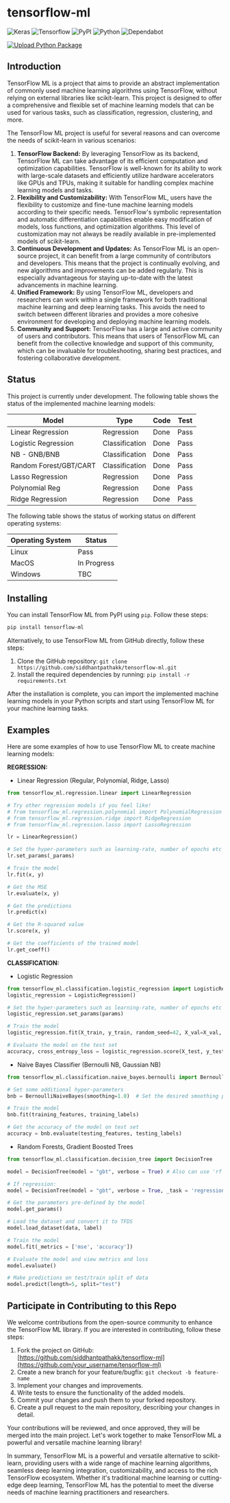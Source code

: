 # tensorflow-ml

![Keras](https://img.shields.io/badge/Keras-FF0000?style=for-the-badge&logo=keras&logoColor=white) ![Tensorflow](https://img.shields.io/badge/TensorFlow-FF6F00?style=for-the-badge&logo=tensorflow&logoColor=white) ![PyPI](https://img.shields.io/badge/pypi-3775A9?style=for-the-badge&logo=pypi&logoColor=white) ![Python](https://img.shields.io/badge/Python-FFD43B?style=for-the-badge&logo=python&logoColor=blue) ![Dependabot](https://img.shields.io/badge/dependabot-025E8C?style=for-the-badge&logo=dependabot&logoColor=white)

[![Upload Python Package](https://github.com/siddhantpathakk/tensorflow-ml/actions/workflows/python-publish.yml/badge.svg?branch=main)](https://github.com/siddhantpathakk/tensorflow-ml/actions/workflows/python-publish.yml)

## Introduction

TensorFlow ML is a project that aims to provide an abstract implementation of commonly used machine learning algorithms using TensorFlow, without relying on external libraries like scikit-learn. This project is designed to offer a comprehensive and flexible set of machine learning models that can be used for various tasks, such as classification, regression, clustering, and more.

The TensorFlow ML project is useful for several reasons and can overcome the needs of scikit-learn in various scenarios:

1. **TensorFlow Backend:** By leveraging TensorFlow as its backend, TensorFlow ML can take advantage of its efficient computation and optimization capabilities. TensorFlow is well-known for its ability to work with large-scale datasets and efficiently utilize hardware accelerators like GPUs and TPUs, making it suitable for handling complex machine learning models and tasks.
2. **Flexibility and Customizability:** With TensorFlow ML, users have the flexibility to customize and fine-tune machine learning models according to their specific needs. TensorFlow's symbolic representation and automatic differentiation capabilities enable easy modification of models, loss functions, and optimization algorithms. This level of customization may not always be readily available in pre-implemented models of scikit-learn.
3. **Continuous Development and Updates:** As TensorFlow ML is an open-source project, it can benefit from a large community of contributors and developers. This means that the project is continually evolving, and new algorithms and improvements can be added regularly. This is especially advantageous for staying up-to-date with the latest advancements in machine learning.
4. **Unified Framework:** By using TensorFlow ML, developers and researchers can work within a single framework for both traditional machine learning and deep learning tasks. This avoids the need to switch between different libraries and provides a more cohesive environment for developing and deploying machine learning models.
5. **Community and Support:** TensorFlow has a large and active community of users and contributors. This means that users of TensorFlow ML can benefit from the collective knowledge and support of this community, which can be invaluable for troubleshooting, sharing best practices, and fostering collaborative development.

## Status

This project is currently under development. The following table shows the status of the implemented machine learning models:

| Model                  | Type           | Code | Test |
| ---------------------- | -------------- | ---- | ---- |
| Linear Regression      | Regression     | Done | Pass |
| Logistic Regression    | Classification | Done | Pass |
| NB - GNB/BNB           | Classification | Done | Pass |
| Random Forest/GBT/CART | Classification | Done | Pass |
| Lasso Regression       | Regression     | Done | Pass |
| Polynomial Reg         | Regression     | Done | Pass |
| Ridge Regression      | Regression     | Done | Pass |

The following table shows the status of working status on different operating systems:

| Operating System | Status      |
| ---------------- | ----------- |
| Linux            | Pass        |
| MacOS            | In Progress |
| Windows          | TBC         |

## Installing

You can install TensorFlow ML from PyPI using `pip`. Follow these steps:

```bash
pip install tensorflow-ml
```

Alternatively, to use TensorFlow ML from GitHub directly, follow these steps:

1. Clone the GitHub repository: `git clone https://github.com/siddhantpathakk/tensorflow-ml.git`
2. Install the required dependencies by running: `pip install -r requirements.txt`

After the installation is complete, you can import the implemented machine learning models in your Python scripts and start using TensorFlow ML for your machine learning tasks.

## Examples

Here are some examples of how to use TensorFlow ML to create machine learning models:

**REGRESSION:**

* Linear Regression (Regular, Polynomial, Ridge, Lasso)

```python
from tensorflow_ml.regression.linear import LinearRegression

# Try other regression models if you feel like!
# from tensorflow_ml.regression.polynomial import PolynomialRegression
# from tensorflow_ml.regression.ridge import RidgeRegression
# from tensorflow_ml.regression.lasso import LassoRegression

lr = LinearRegression()

# Set the hyper-parameters such as learning-rate, number of epochs etc
lr.set_params(_params)

# Train the model
lr.fit(x, y)

# Get the MSE
lr.evaluate(x, y)

# Get the predictions
lr.predict(x)

# Get the R-squared value 
lr.score(x, y)

# Get the coefficients of the trained model
lr.get_coeff()
```

**CLASSIFICATION:**

* Logistic Regression

```python
from tensorflow_ml.classification.logistic_regression import LogisticRegression
logistic_regression = LogisticRegression()

# Set the hyper-parameters such as learning-rate, number of epochs etc
logistic_regression.set_params(params)

# Train the model
logistic_regression.fit(X_train, y_train, random_seed=42, X_val=X_val, y_val=y_val)

# Evaluate the model on the test set
accuracy, cross_entropy_loss = logistic_regression.score(X_test, y_test)
```

* Naive Bayes Classifier (Bernoulli NB, Gaussian NB)

```python
from tensorflow_ml.classification.naive_bayes.bernoulli import BernoulliNaiveBayes

# Set some additional hyper-parameters
bnb = BernoulliNaiveBayes(smoothing=1.0)  # Set the desired smoothing parameter

# Train the model
bnb.fit(training_features, training_labels)

# Get the accuracy of the model on test set
accuracy = bnb.evaluate(testing_features, testing_labels)
```

* Random Forests, Gradient Boosted Trees

```python
from tensorflow_ml.classification.decision_tree import DecisionTree

model = DecisionTree(model = "gbt", verbose = True) # Also can use 'rf' for Random Forests, 'cart' for Classification and Regression Tree

# If regression:
model = DecisionTree(model = "gbt", verbose = True, _task = 'regression') 

# Get the parameters pre-defined by the model
model.get_params()

# Load the dataset and convert it to TFDS
model.load_dataset(data, label)

# Train the model
model.fit(_metrics = ['mse', 'accuracy'])

# Evaluate the model and view metrics and loss
model.evaluate()

# Make predictions on test/train split of data
model.predict(length=5, split="test")
```

## Participate in Contributing to this Repo

We welcome contributions from the open-source community to enhance the TensorFlow ML library. If you are interested in contributing, follow these steps:

1. Fork the project on GitHub: [https://github.com/siddhantpathakk/tensorflow-ml](https://github.com/your_username/tensorflow-ml)
2. Create a new branch for your feature/bugfix: `git checkout -b feature-name`
3. Implement your changes and improvements.
4. Write tests to ensure the functionality of the added models.
5. Commit your changes and push them to your forked repository.
6. Create a pull request to the main repository, describing your changes in detail.

Your contributions will be reviewed, and once approved, they will be merged into the main project. Let's work together to make TensorFlow ML a powerful and versatile machine learning library!

In summary, TensorFlow ML is a powerful and versatile alternative to scikit-learn, providing users with a wide range of machine learning algorithms, seamless deep learning integration, customizability, and access to the rich TensorFlow ecosystem. Whether it's traditional machine learning or cutting-edge deep learning, TensorFlow ML has the potential to meet the diverse needs of machine learning practitioners and researchers.